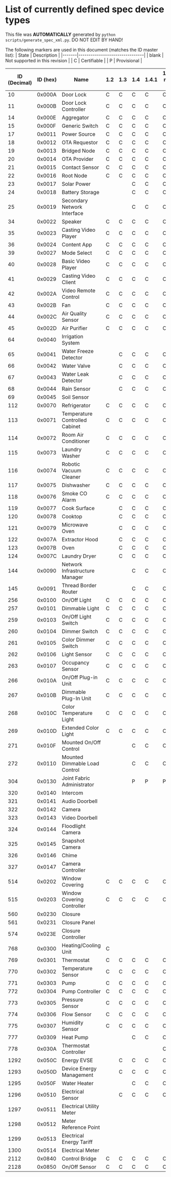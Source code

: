 # List of currently defined spec device types
This file was **AUTOMATICALLY** generated by `python scripts/generate_spec_xml.py`. DO NOT EDIT BY HAND!


The following markers are used in this document (matches the ID master list):
| State | Description                    |
|-------|--------------------------------|
| blank | Not supported in this revision |
| C     | Certifiable                    |
| P     | Provisional                    |

| ID (Decimal) | ID (hex) | Name                         |1.2|1.3|1.4|1.4.1|1.4.2-mve-1|1.5|
|--------------|----------|------------------------------|---|---|---|-----|-----------|---|
|10            |0x000A    |Door Lock                     |C  |C  |C  |C    |C          |C  |
|11            |0x000B    |Door Lock Controller          |C  |C  |C  |C    |C          |C  |
|14            |0x000E    |Aggregator                    |C  |C  |C  |C    |C          |C  |
|15            |0x000F    |Generic Switch                |C  |C  |C  |C    |C          |C  |
|17            |0x0011    |Power Source                  |C  |C  |C  |C    |C          |C  |
|18            |0x0012    |OTA Requestor                 |C  |C  |C  |C    |C          |C  |
|19            |0x0013    |Bridged Node                  |C  |C  |C  |C    |C          |C  |
|20            |0x0014    |OTA Provider                  |C  |C  |C  |C    |C          |C  |
|21            |0x0015    |Contact Sensor                |C  |C  |C  |C    |C          |C  |
|22            |0x0016    |Root Node                     |C  |C  |C  |C    |C          |C  |
|23            |0x0017    |Solar Power                   |   |   |C  |C    |C          |C  |
|24            |0x0018    |Battery Storage               |   |   |C  |C    |C          |C  |
|25            |0x0019    |Secondary Network Interface   |   |   |C  |C    |C          |C  |
|34            |0x0022    |Speaker                       |C  |C  |C  |C    |C          |C  |
|35            |0x0023    |Casting Video Player          |C  |C  |C  |C    |C          |C  |
|36            |0x0024    |Content App                   |C  |C  |C  |C    |C          |C  |
|39            |0x0027    |Mode Select                   |C  |C  |C  |C    |C          |C  |
|40            |0x0028    |Basic Video Player            |C  |C  |C  |C    |C          |C  |
|41            |0x0029    |Casting Video Client          |C  |C  |C  |C    |C          |C  |
|42            |0x002A    |Video Remote Control          |C  |C  |C  |C    |C          |C  |
|43            |0x002B    |Fan                           |C  |C  |C  |C    |C          |C  |
|44            |0x002C    |Air Quality Sensor            |C  |C  |C  |C    |C          |C  |
|45            |0x002D    |Air Purifier                  |C  |C  |C  |C    |C          |C  |
|64            |0x0040    |Irrigation System             |   |   |   |     |           |C  |
|65            |0x0041    |Water Freeze Detector         |   |C  |C  |C    |C          |C  |
|66            |0x0042    |Water Valve                   |   |C  |C  |C    |C          |C  |
|67            |0x0043    |Water Leak Detector           |   |C  |C  |C    |C          |C  |
|68            |0x0044    |Rain Sensor                   |   |C  |C  |C    |C          |C  |
|69            |0x0045    |Soil Sensor                   |   |   |   |     |           |P  |
|112           |0x0070    |Refrigerator                  |C  |C  |C  |C    |C          |C  |
|113           |0x0071    |Temperature Controlled Cabinet|C  |C  |C  |C    |C          |C  |
|114           |0x0072    |Room Air Conditioner          |C  |C  |C  |C    |C          |C  |
|115           |0x0073    |Laundry Washer                |C  |C  |C  |C    |C          |C  |
|116           |0x0074    |Robotic Vacuum Cleaner        |C  |C  |C  |C    |C          |C  |
|117           |0x0075    |Dishwasher                    |C  |C  |C  |C    |C          |C  |
|118           |0x0076    |Smoke CO Alarm                |C  |C  |C  |C    |C          |C  |
|119           |0x0077    |Cook Surface                  |   |C  |C  |C    |C          |C  |
|120           |0x0078    |Cooktop                       |   |C  |C  |C    |C          |C  |
|121           |0x0079    |Microwave Oven                |   |C  |C  |C    |C          |C  |
|122           |0x007A    |Extractor Hood                |   |C  |C  |C    |C          |C  |
|123           |0x007B    |Oven                          |   |C  |C  |C    |C          |C  |
|124           |0x007C    |Laundry Dryer                 |   |C  |C  |C    |C          |C  |
|144           |0x0090    |Network Infrastructure Manager|   |   |C  |C    |C          |C  |
|145           |0x0091    |Thread Border Router          |   |   |C  |C    |C          |C  |
|256           |0x0100    |On/Off Light                  |C  |C  |C  |C    |C          |C  |
|257           |0x0101    |Dimmable Light                |C  |C  |C  |C    |C          |C  |
|259           |0x0103    |On/Off Light Switch           |C  |C  |C  |C    |C          |C  |
|260           |0x0104    |Dimmer Switch                 |C  |C  |C  |C    |C          |C  |
|261           |0x0105    |Color Dimmer Switch           |C  |C  |C  |C    |C          |C  |
|262           |0x0106    |Light Sensor                  |C  |C  |C  |C    |C          |C  |
|263           |0x0107    |Occupancy Sensor              |C  |C  |C  |C    |C          |C  |
|266           |0x010A    |On/Off Plug-in Unit           |C  |C  |C  |C    |C          |C  |
|267           |0x010B    |Dimmable Plug-In Unit         |C  |C  |C  |C    |C          |C  |
|268           |0x010C    |Color Temperature Light       |C  |C  |C  |C    |C          |C  |
|269           |0x010D    |Extended Color Light          |C  |C  |C  |C    |C          |C  |
|271           |0x010F    |Mounted On/Off Control        |   |   |C  |C    |C          |C  |
|272           |0x0110    |Mounted Dimmable Load Control |   |   |C  |C    |C          |C  |
|304           |0x0130    |Joint Fabric Administrator    |   |   |P  |P    |P          |P  |
|320           |0x0140    |Intercom                      |   |   |   |     |           |P  |
|321           |0x0141    |Audio Doorbell                |   |   |   |     |           |P  |
|322           |0x0142    |Camera                        |   |   |   |     |           |P  |
|323           |0x0143    |Video Doorbell                |   |   |   |     |           |C  |
|324           |0x0144    |Floodlight Camera             |   |   |   |     |           |C  |
|325           |0x0145    |Snapshot Camera               |   |   |   |     |           |P  |
|326           |0x0146    |Chime                         |   |   |   |     |           |P  |
|327           |0x0147    |Camera Controller             |   |   |   |     |           |P  |
|514           |0x0202    |Window Covering               |C  |C  |C  |C    |C          |C  |
|515           |0x0203    |Window Covering Controller    |C  |C  |C  |C    |C          |C  |
|560           |0x0230    |Closure                       |   |   |   |     |           |P  |
|561           |0x0231    |Closure Panel                 |   |   |   |     |           |P  |
|574           |0x023E    |Closure Controller            |   |   |   |     |           |C  |
|768           |0x0300    |Heating/Cooling Unit          |C  |   |   |     |           |   |
|769           |0x0301    |Thermostat                    |C  |C  |C  |C    |C          |C  |
|770           |0x0302    |Temperature Sensor            |C  |C  |C  |C    |C          |C  |
|771           |0x0303    |Pump                          |C  |C  |C  |C    |C          |C  |
|772           |0x0304    |Pump Controller               |C  |C  |C  |C    |C          |C  |
|773           |0x0305    |Pressure Sensor               |C  |C  |C  |C    |C          |C  |
|774           |0x0306    |Flow Sensor                   |C  |C  |C  |C    |C          |C  |
|775           |0x0307    |Humidity Sensor               |C  |C  |C  |C    |C          |C  |
|777           |0x0309    |Heat Pump                     |   |   |C  |C    |C          |C  |
|778           |0x030A    |Thermostat Controller         |   |   |   |     |C          |C  |
|1292          |0x050C    |Energy EVSE                   |   |C  |C  |C    |C          |C  |
|1293          |0x050D    |Device Energy Management      |   |C  |C  |C    |C          |C  |
|1295          |0x050F    |Water Heater                  |   |   |C  |C    |C          |C  |
|1296          |0x0510    |Electrical Sensor             |   |C  |C  |C    |C          |C  |
|1297          |0x0511    |Electrical Utility Meter      |   |   |   |     |           |P  |
|1298          |0x0512    |Meter Reference Point         |   |   |   |     |           |C  |
|1299          |0x0513    |Electrical Energy Tariff      |   |   |   |     |           |C  |
|1300          |0x0514    |Electrical Meter              |   |   |   |     |           |C  |
|2112          |0x0840    |Control Bridge                |C  |C  |C  |C    |C          |C  |
|2128          |0x0850    |On/Off Sensor                 |C  |C  |C  |C    |C          |C  |
